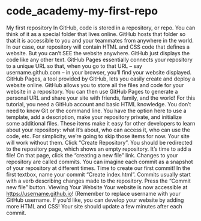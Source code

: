 # code_academy-my-first-repo
My first repository In GitHub, code is stored in a repository, or repo. You can think of it as a special folder that lives online. GitHub hosts that folder so that it is accessible to you and your teammates from anywhere in the world.  In our case, our repository will contain HTML and CSS code that defines a website. But you can’t SEE the website anywhere. GitHub just displays the code like any other text. GitHub Pages essentially connects your repository to a unique URL so that, when you go to that URL – say username.github.com – in your browser, you’ll find your website displayed. GitHub Pages, a tool provided by GitHub, lets you easily create and deploy a website online. GitHub allows you to store all the files and code for your website in a repository. You can then use GitHub Pages to generate a personal URL and share your site with friends, family, and the world!  For this tutorial, you need a GitHub account and basic HTML knowledge. You don’t need to know Git or the command line. You have the option here to use a template, add a description, make your repository private, and initialize some additional files. These items make it easy for other developers to learn about your repository: what it’s about, who can access it, who can use the code, etc. For simplicity, we’re going to skip those items for now. Your site will work without them.  Click “Create Repository”. You should be redirected to the repository page, which shows an empty repository. It’s time to add a file! On that page, click the “creating a new file” link. Changes to your repository are called commits. You can imagine each commit as a snapshot of your repository at different times.  Time to create our first commit! In the first textbox, name your commit “Create index.html”. Commits usually start with a verb describing changes made to the repository.  Press the “Commit new file” button.  Viewing Your Website  Your website is now accessible at https://username.github.io! (Remember to replace username with your GitHub username. If you’d like, you can develop your website by adding more HTML and CSS! Your site should update a few minutes after each commit.
